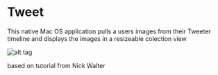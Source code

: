 # Tweet

This native Mac OS application pulls a users images from their Tweeter timeline and displays the images in a resizeable colection view

![alt tag](https://github.com/seanjohn85/Tweet/blob/master/Screen%20Shot%202017-10-01%20at%2014.42.27.png)


based on tutorial from Nick Walter
